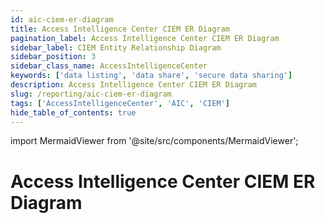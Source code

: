 ```yaml
---
id: aic-ciem-er-diagram
title: Access Intelligence Center CIEM ER Diagram
pagination_label: Access Intelligence Center CIEM ER Diagram
sidebar_label: CIEM Entity Relationship Diagram
sidebar_position: 3
sidebar_class_name: AccessIntelligenceCenter
keywords: ['data listing', 'data share', 'secure data sharing']
description: Access Intelligence Center CIEM ER Diagram
slug: /reporting/aic-ciem-er-diagram
tags: ['AccessIntelligenceCenter', 'AIC', 'CIEM']
hide_table_of_contents: true
---
```


import MermaidViewer from '@site/src/components/MermaidViewer';

# Access Intelligence Center CIEM ER Diagram

<!-- Identity Attributes are to be worked on later because there are no current default values -->

<MermaidViewer diagram='erDiagram
    "Entitlement Service Usage" {
        varchar ENTITLEMENT_VALUE PK "ISC entitlement value associated with the access. Usually the cloud native ID."
        varchar CIEM_KEY PK "composite key: CLOUD_PROVIDER-SERVICE-ENTITLEMENT_ACCOUNT_NATIVE_IDENTITY-CLOUD_SOURCE_NATIVE_ID"
        varchar ACCESS_ASSIGNMENT_ID "Cloud native ID of the access assignment object. AWS: <policy arn>|<statement id> GCP: <policy id>:<role id>, Azure: RoleAssignment, RoleAssignmentScheduleInstance (PIM) or RoleEligibilityScheduleInstance (PIM)"
        varchar ACCOUNT_CLOUD_NAME "Cloud provider associated with the account (AWS|GCP|Okta|Azure). When the access is federated, this will be different than CLOUD_PROVIDER."
        varchar DISPLAY_NAME "Account display name"
        varchar ACCOUNT_EMAIL "Account email. Note: AWS IAM users will not have email"
        varchar ENTITLEMENT_ACCOUNT_NATIVE_ID "Account native id"
        varchar CLOUD_PROVIDER "Cloud provider of the service the account has access to (aws|gcp|azure)"
        varchar CLOUD_SOURCE_DISPLAY_NAME "Cloud native display name of the service source. AWS: Management account, Azure: Tenant, GCP: Org"
        varchar CLOUD_SOURCE_NATIVE_ID "Cloud native ID of the service’s source"
        varchar CLOUD_SUB_SOURCE_DISPLAY_NAME "Cloud native display name of the service sub-source (if applicable). AWS: Managed account, Azure: Subscription, GCP: Project"
        varchar CLOUD_SUB_SOURCE_NATIVE_ID "Cloud native ID of the service’s sub-source (if applicable)"
        varchar SERVICE "Cloud service for which usage is being determined"
        varchar SOURCE_NAME "ISC source name associated with the cloud service"
        array ENTITLEMENT_USAGE "Aggregated usage across all accounts and services for the ENTITLEMENT_VALUE"
    }
    "Resource Access" {
        varchar CIEM_KEY PK "composite key: CLOUD_PROVIDER-SERVICE-ENTITLEMENT_ACCOUNT_NATIVE_IDENTITY-CLOUD_SOURCE_NATIVE_ID"
        varchar ACCOUNT_NATIVE_IDENTITY "Account native ID"
        varchar ACCESS_LEVEL "The access level(s) the account has to the resource (Read, Write, Admin)"
        varchar ACCOUNT_SOURCE_TYPE "Cloud provider of the account GCP|AWS|Azure|Okta"
        varchar RESOURCE_ACCESS_CLOUD_PROVIDER "Cloud provider of the resource (GCP|AWS|Azure)"
        varchar RESOURCE_ACCESS_CLOUD_SOURCE_NATIVE_ID "Cloud sub-source native ID of the resource’s source (if applicable)"
        varchar RESOURCE_ACCESS_CLOUD_SOURCE_SUB_NATIVE_ID "Cloud provider of the service the account has access to (GCP|AWS|Azure)"
        varchar RESOURCE_ACCOUNT_NAME "Cloud native display name of the resource source. AWS: Account name, Azure: Subscription name, GCP: Project name"
        varchar RESOURCE_ID "Cloud native ID of the resource"
        varchar RESOURCE_NAME "Human readable name of the resource (if available)"
        varchar RESOURCE_TYPE "Resource type, derived from the cloud API response types"
        varchar RESOURCE_ACCESS_SERVICE "Cloud service associated with the resource"
        varchar RESOURCE_ACCESS_SOURCE_NAME "ISC source name associated with the resource"
    }
    ENTITLEMENT {
        varchar ENTITLEMENT_VALUE PK "ISC entitlement value associated with the access. Usually the cloud native ID."
        varchar ENTITLEMENT_ATTRIBUTE "Entitlement type as determined by ISC sources"
        varchar ENTITLEMENT_DISPLAY_NAME "Human readable name of the entitlement as constructed by ISC"
        timestamp ENTITLEMENT_SYNC_DATE "Timestamp of latest sync of entitlement to source tables"
    }
    IDENTITY {
        varchar IDENTITY_ID PK "Unique identifier of the identity"
        varchar TENANT_ID PK "Tenant unique identifier"
        timestamp IDENTITY_CREATED "Identity created date in ISC"
        timestamp IDENTITY_UPDATED "Identity modified date in ISC"
        varchar NAME "Name of the identity"
        varchar IDENTITY_DISPLAY_NAME "User friendly label for the identity. Usually First Name Last Name."
        varchar IDENTITY_MANAGERS_NAME "Name of the manager of the identity"
        varchar EMAIL "Email of the identity"
        varchar STATUS "Status of the identity"
        varchar JOB_TITLE "Job title of the identity"
        varchar LOCATION "Location of the identity"
        varchar LOCATION_CODE "Location code of the identity"
        varchar DEPARTMENT "Department of the identity"
        timestamp IDENTITY_SYNC_DATE "Timestamp of latest sync of identity to source tables"
    }
    ACCOUNT {
        varchar ACCOUNT_NATIVE_IDENTITY PK "Cloud native ID of account"
        varchar IDENTITY_ID PK "ISC unique identifier of the identity correlated with the account (null if uncorrelated)"
        varchar ACCOUNT_ID "ISC unique identifier of account"
        varchar ACCOUNT_NAME "Name of account as configured in ISC"
        varchar ACCOUNT_CREATED_DATE "Account creation date (ingestion/creation in ISC)"
        varchar ACCOUNT_UPDATED_DATE "Account update date (updated in ISC)"
        varchar ACCOUNT_DISPLAY_NAME "Display name of account as configured in ISC"
        varchar ACCOUNT_STATUS "Status of account (Enabled|Disabled|Locked)"
        varchar ACCOUNT_SYNC_DATE "Timestamp of latest sync of record to source tables"
    }
    IDENTITY ||--o{ ACCOUNT : "associated to"
    ACCOUNT ||--o{ "Resource Access" : "associated to"
    "Resource Access" }o--o{ "Entitlement Service Usage": "associated to"
    "Entitlement Service Usage" }o--|| ENTITLEMENT : "associated to"'></MermaidViewer>
